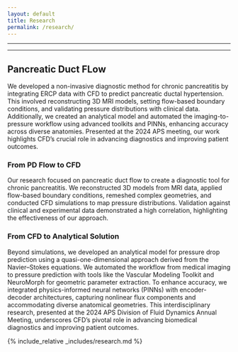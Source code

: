 ```yaml
---
layout: default
title: Research
permalink: /research/
---
```


---
---


## Pancreatic Duct FLow 
We developed a non-invasive diagnostic method for chronic pancreatitis by integrating ERCP data with CFD to predict pancreatic ductal hypertension. This involved reconstructing 3D MRI models, setting flow-based boundary conditions, and validating pressure distributions with clinical data. Additionally, we created an analytical model and automated the imaging-to-pressure workflow using advanced toolkits and PINNs, enhancing accuracy across diverse anatomies. Presented at the 2024 APS meeting, our work highlights CFD’s crucial role in advancing diagnostics and improving patient outcomes.

### From PD Flow to CFD

Our research focused on pancreatic duct flow to create a diagnostic tool for chronic pancreatitis. We reconstructed 3D models from MRI data, applied flow-based boundary conditions, remeshed complex geometries, and conducted CFD simulations to map pressure distributions. Validation against clinical and experimental data demonstrated a high correlation, highlighting the effectiveness of our approach.

### From CFD to Analytical Solution

Beyond simulations, we developed an analytical model for pressure drop prediction using a quasi-one-dimensional approach derived from the Navier–Stokes equations. We automated the workflow from medical imaging to pressure prediction with tools like the Vascular Modeling Toolkit and NeuroMorph for geometric parameter extraction. To enhance accuracy, we integrated physics-informed neural networks (PINNs) with encoder-decoder architectures, capturing nonlinear flux components and accommodating diverse anatomical geometries. This interdisciplinary research, presented at the 2024 APS Division of Fluid Dynamics Annual Meeting, underscores CFD’s pivotal role in advancing biomedical diagnostics and improving patient outcomes.



{% include_relative _includes/research.md %}
